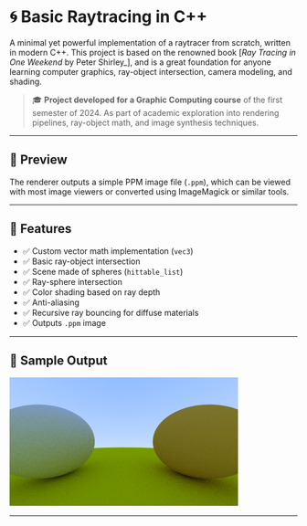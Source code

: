 # 🌀 Basic Raytracing in C++

A minimal yet powerful implementation of a raytracer from scratch, written in modern C++. This project is based on the renowned book [_Ray Tracing in One Weekend_ by Peter Shirley_], and is a great foundation for anyone learning computer graphics, ray-object intersection, camera modeling, and shading.

> 🎓 **Project developed for a Graphic Computing course** of the first semester of 2024.
> As part of academic exploration into rendering pipelines, ray-object math, and image synthesis techniques.

---

## 📸 Preview

The renderer outputs a simple PPM image file (`.ppm`), which can be viewed with most image viewers or converted using ImageMagick or similar tools.

---

## 🚀 Features

- ✅ Custom vector math implementation (`vec3`)
- ✅ Basic ray-object intersection
- ✅ Scene made of spheres (`hittable_list`)
- ✅ Ray-sphere intersection
- ✅ Color shading based on ray depth
- ✅ Anti-aliasing
- ✅ Recursive ray bouncing for diffuse materials
- ✅ Outputs `.ppm` image

---

## 🧪 Sample Output

![Rendered Scene](https://github.com/LuizGAPires/Basic_Raytracing/blob/main/image.png)

---
